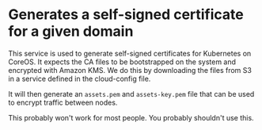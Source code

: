 # Generates a self-signed certificate for a given domain

This service is used to generate self-signed certificates for Kubernetes on
CoreOS. It expects the CA files to be bootstrapped on the system and encrypted
with Amazon KMS. We do this by downloading the files from S3 in a service
defined in the cloud-config file.

It will then generate an `assets.pem` and `assets-key.pem` file that can be used
to encrypt traffic between nodes.

This probably won't work for most people. You probably shouldn't use this.
